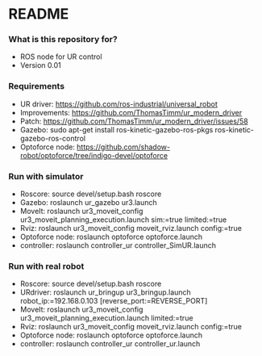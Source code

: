 # README #

### What is this repository for? ###

* ROS node for UR control
* Version 0.01

### Requirements ###

* UR driver: https://github.com/ros-industrial/universal_robot
* Improvements: https://github.com/ThomasTimm/ur_modern_driver
* Patch: https://github.com/ThomasTimm/ur_modern_driver/issues/58
* Gazebo: sudo apt-get install ros-kinetic-gazebo-ros-pkgs ros-kinetic-gazebo-ros-control
* Optoforce node: https://github.com/shadow-robot/optoforce/tree/indigo-devel/optoforce

### Run with simulator ###

* Roscore: source devel/setup.bash 
           roscore
* Gazebo: roslaunch ur_gazebo ur3.launch
* MoveIt: roslaunch ur3_moveit_config ur3_moveit_planning_execution.launch sim:=true limited:=true
* Rviz: roslaunch ur3_moveit_config moveit_rviz.launch config:=true
* Optoforce node: roslaunch optoforce optoforce.launch
* controller: roslaunch controller_ur controller_SimUR.launch

### Run with real robot ###

* Roscore: source devel/setup.bash 
           roscore
* URdriver: roslaunch ur_bringup ur3_bringup.launch robot_ip:=192.168.0.103 [reverse_port:=REVERSE_PORT]
* MoveIt: roslaunch ur3_moveit_config ur3_moveit_planning_execution.launch limited:=true
* Rviz: roslaunch ur3_moveit_config moveit_rviz.launch config:=true
* Optoforce node: roslaunch optoforce optoforce.launch
* controller: roslaunch controller_ur controller_ur.launch